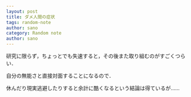 ```yaml
---
layout: post
title: ダメ人間の症状
tags: random-note
author: sano
category: Random note
author: sano
---
```


研究に限らず，ちょっとでも失速すると，その後また取り組むのがすごくつらい．

自分の無能さと直接対面することになるので．

休んだり現実逃避したりすると余計に酷くなるという結論は得ているが……
